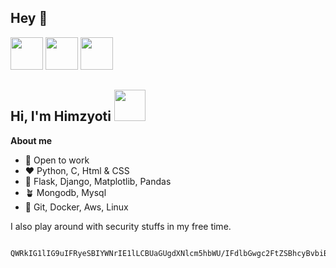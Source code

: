 ## Hey 👋
<img src="https://assets.holopin.io/eyJidWNrZXQiOiJob2xvcGluLWFzc2V0cyIsImtleSI6ImFzc2V0cy9jbG16YzVpdWYxMDA0ODBma3V6dTBxYnpxOCIsImVkaXRzIjp7InJvdGF0ZSI6bnVsbH19" width="52"> <img src="https://assets.holopin.io/eyJidWNrZXQiOiJob2xvcGluLWFzc2V0cyIsImtleSI6ImFzc2V0cy9jbG16MW5neWQwMjM3bTN6am50c2V6Yng2IiwiZWRpdHMiOnsicm90YXRlIjpudWxsfX0=" width="52"> <img src="https://assets.holopin.io/hf2023levels/level0-red-0-0-0.webp" width="52">

<h2> Hi, I'm Himzyoti <img src="https://media1.giphy.com/media/v1.Y2lkPTc5MGI3NjExaTF1bXZlcWE5cTI5Mndic3libGkzenVmOWtxaXMweDN2OGNwaDk4cyZlcD12MV9pbnRlcm5hbF9naWZfYnlfaWQmY3Q9Zw/836HiJc7pgzy8iNXCn/giphy.gif" width="50"></h2>

**About me**

- 💼 Open to work
- ❤️ Python, C, Html & CSS
- 🤝 Flask, Django, Matplotlib, Pandas 
- 🪴 Mongodb, Mysql
- 🚀 Git, Docker, Aws, Linux

I also play around with security stuffs in my free time.


                                QWRkIG1lIG9uIFRyeSBIYWNrIE1lLCBUaGUgdXNlcm5hbWU/IFdlbGwgc2FtZSBhcyBvbiBnaXRodWIu
